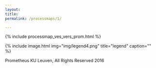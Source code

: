 ```yaml
---
layout:
title:
permalink: /processmaps/1/

---
```




{% include processmap_ves_vers_prom.html %}

{% include image.html
            img="img/legend4.png"
            title="legend"
            caption="" %}

Prometheus KU Leuven,  All Rights Reserved 2016